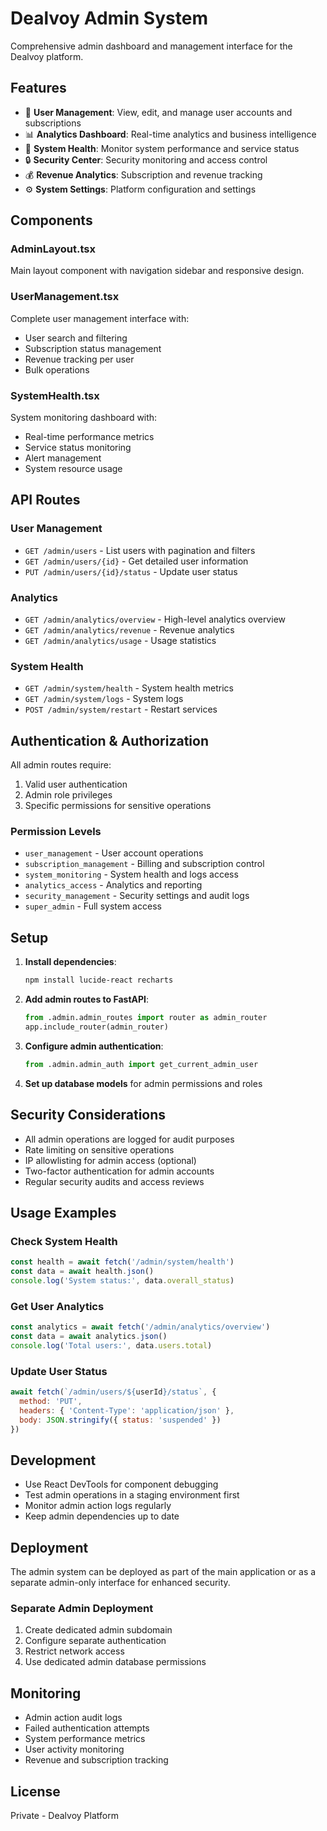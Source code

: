 # Dealvoy Admin System

Comprehensive admin dashboard and management interface for the Dealvoy platform.

## Features

- 👥 **User Management**: View, edit, and manage user accounts and subscriptions
- 📊 **Analytics Dashboard**: Real-time analytics and business intelligence
- 🔧 **System Health**: Monitor system performance and service status
- 🔒 **Security Center**: Security monitoring and access control
- 💰 **Revenue Analytics**: Subscription and revenue tracking
- ⚙️ **System Settings**: Platform configuration and settings

## Components

### AdminLayout.tsx
Main layout component with navigation sidebar and responsive design.

### UserManagement.tsx
Complete user management interface with:
- User search and filtering
- Subscription status management
- Revenue tracking per user
- Bulk operations

### SystemHealth.tsx
System monitoring dashboard with:
- Real-time performance metrics
- Service status monitoring
- Alert management
- System resource usage

## API Routes

### User Management
- `GET /admin/users` - List users with pagination and filters
- `GET /admin/users/{id}` - Get detailed user information
- `PUT /admin/users/{id}/status` - Update user status

### Analytics
- `GET /admin/analytics/overview` - High-level analytics overview
- `GET /admin/analytics/revenue` - Revenue analytics
- `GET /admin/analytics/usage` - Usage statistics

### System Health
- `GET /admin/system/health` - System health metrics
- `GET /admin/system/logs` - System logs
- `POST /admin/system/restart` - Restart services

## Authentication & Authorization

All admin routes require:
1. Valid user authentication
2. Admin role privileges
3. Specific permissions for sensitive operations

### Permission Levels
- `user_management` - User account operations
- `subscription_management` - Billing and subscription control
- `system_monitoring` - System health and logs access
- `analytics_access` - Analytics and reporting
- `security_management` - Security settings and audit logs
- `super_admin` - Full system access

## Setup

1. **Install dependencies**:
   ```bash
   npm install lucide-react recharts
   ```

2. **Add admin routes to FastAPI**:
   ```python
   from .admin.admin_routes import router as admin_router
   app.include_router(admin_router)
   ```

3. **Configure admin authentication**:
   ```python
   from .admin.admin_auth import get_current_admin_user
   ```

4. **Set up database models** for admin permissions and roles

## Security Considerations

- All admin operations are logged for audit purposes
- Rate limiting on sensitive operations
- IP allowlisting for admin access (optional)
- Two-factor authentication for admin accounts
- Regular security audits and access reviews

## Usage Examples

### Check System Health
```javascript
const health = await fetch('/admin/system/health')
const data = await health.json()
console.log('System status:', data.overall_status)
```

### Get User Analytics
```javascript
const analytics = await fetch('/admin/analytics/overview')
const data = await analytics.json()
console.log('Total users:', data.users.total)
```

### Update User Status
```javascript
await fetch(`/admin/users/${userId}/status`, {
  method: 'PUT',
  headers: { 'Content-Type': 'application/json' },
  body: JSON.stringify({ status: 'suspended' })
})
```

## Development

- Use React DevTools for component debugging
- Test admin operations in a staging environment first
- Monitor admin action logs regularly
- Keep admin dependencies up to date

## Deployment

The admin system can be deployed as part of the main application or as a separate admin-only interface for enhanced security.

### Separate Admin Deployment
1. Create dedicated admin subdomain
2. Configure separate authentication
3. Restrict network access
4. Use dedicated admin database permissions

## Monitoring

- Admin action audit logs
- Failed authentication attempts
- System performance metrics
- User activity monitoring
- Revenue and subscription tracking

## License

Private - Dealvoy Platform
